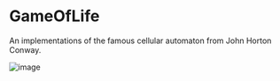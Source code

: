 # GameOfLife
An implementations of the famous cellular automaton from John Horton Conway.


![image](https://user-images.githubusercontent.com/29546263/162564034-90beee8a-f949-49b0-8838-a3071c433bab.png)

